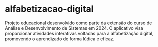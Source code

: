 # alfabetizacao-digital
Projeto educacional desenvolvido como parte da extensão do curso de Análise e Desenvolvimento de Sistemas em 2024. O aplicativo visa proporcionar atividades interativas voltadas para a alfabetização digital, promovendo o aprendizado de forma lúdica e eficaz.
